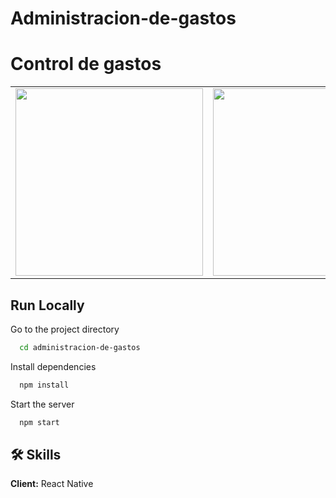 # Administracion-de-gastos
# Control de gastos

<table>
<tr>
  <td><img src="https://res.cloudinary.com/dd8wdqyeb/image/upload/v1686870259/244728448-013dd0d1-3c5f-4318-8491-dacedd3cbef3_zmzxba.gif" width="300"></td>
  <td><img src="https://res.cloudinary.com/dd8wdqyeb/image/upload/v1686870259/244730551-8490cf22-50c7-45d4-8cbb-debf5c1209e6_qlsbw9.gif" width="300"></td>
</tr>
</table>

## Run Locally

Go to the project directory

```bash
  cd administracion-de-gastos
```

Install dependencies

```bash
  npm install
```

Start the server

```bash
  npm start
```

## 🛠 Skills
**Client:** React Native
